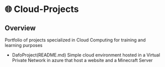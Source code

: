 # 🌐 Cloud-Projects
## Overview
Portfolio of projects specialized in Cloud Computing for training and learning purposes

+ DafoProject(README.md) Simple cloud environment hosted in a Virtual Private Network in azure that host a website and a Minecraft Server

